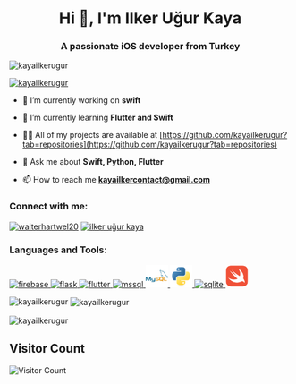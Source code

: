 <h1 align="center">Hi 👋, I'm Ilker Uğur Kaya</h1>
<h3 align="center">A passionate iOS developer from Turkey</h3>

<p align="left"> <img src="https://komarev.com/ghpvc/?username=kayailkerugur&label=Profile%20views&color=0e75b6&style=flat" alt="kayailkerugur" /> </p>

<p align="left"> <a href="https://github.com/ryo-ma/github-profile-trophy"><img src="https://github-profile-trophy.vercel.app/?username=kayailkerugur" alt="kayailkerugur" /></a> </p>

- 🔭 I’m currently working on **swift**

- 🌱 I’m currently learning **Flutter and Swift**

- 👨‍💻 All of my projects are available at [https://github.com/kayailkerugur?tab=repositories](https://github.com/kayailkerugur?tab=repositories)

- 💬 Ask me about **Swift, Python, Flutter**

- 📫 How to reach me **kayailkercontact@gmail.com**

<h3 align="left">Connect with me:</h3>
<p align="left">
<a href="https://twitter.com/walterhartwel20" target="blank"><img align="center" src="https://raw.githubusercontent.com/rahuldkjain/github-profile-readme-generator/master/src/images/icons/Social/twitter.svg" alt="walterhartwel20" height="30" width="40" /></a>
<a href="https://linkedin.com/in/i̇lker uğur kaya" target="blank"><img align="center" src="https://raw.githubusercontent.com/rahuldkjain/github-profile-readme-generator/master/src/images/icons/Social/linked-in-alt.svg" alt="i̇lker uğur kaya" height="30" width="40" /></a>
</p>

<h3 align="left">Languages and Tools:</h3>
<p align="left"> <a href="https://firebase.google.com/" target="_blank" rel="noreferrer"> <img src="https://www.vectorlogo.zone/logos/firebase/firebase-icon.svg" alt="firebase" width="40" height="40"/> </a> <a href="https://flask.palletsprojects.com/" target="_blank" rel="noreferrer"> <img src="https://www.vectorlogo.zone/logos/pocoo_flask/pocoo_flask-icon.svg" alt="flask" width="40" height="40"/> </a> <a href="https://flutter.dev" target="_blank" rel="noreferrer"> <img src="https://www.vectorlogo.zone/logos/flutterio/flutterio-icon.svg" alt="flutter" width="40" height="40"/> </a> <a href="https://www.microsoft.com/en-us/sql-server" target="_blank" rel="noreferrer"> <img src="https://www.svgrepo.com/show/303229/microsoft-sql-server-logo.svg" alt="mssql" width="40" height="40"/> </a> <a href="https://www.mysql.com/" target="_blank" rel="noreferrer"> <img src="https://raw.githubusercontent.com/devicons/devicon/master/icons/mysql/mysql-original-wordmark.svg" alt="mysql" width="40" height="40"/> </a> <a href="https://www.python.org" target="_blank" rel="noreferrer"> <img src="https://raw.githubusercontent.com/devicons/devicon/master/icons/python/python-original.svg" alt="python" width="40" height="40"/> </a> <a href="https://www.sqlite.org/" target="_blank" rel="noreferrer"> <img src="https://www.vectorlogo.zone/logos/sqlite/sqlite-icon.svg" alt="sqlite" width="40" height="40"/> </a> <a href="https://developer.apple.com/swift/" target="_blank" rel="noreferrer"> <img src="https://raw.githubusercontent.com/devicons/devicon/master/icons/swift/swift-original.svg" alt="swift" width="40" height="40"/> </a> </p>

<p><img align="left" src="https://github-readme-stats.vercel.app/api/top-langs?username=kayailkerugur&show_icons=true&locale=en&layout=compact" alt="kayailkerugur" /></p>

<p>&nbsp;<img align="center" src="https://github-readme-stats.vercel.app/api?username=kayailkerugur&show_icons=true&locale=en" alt="kayailkerugur" /></p>

<p><img align="center" src="https://github-readme-streak-stats.herokuapp.com/?user=kayailkerugur&" alt="kayailkerugur" /></p>

## Visitor Count
![Visitor Count](https://profile-counter.glitch.me/kayailkerugur/count.svg)
